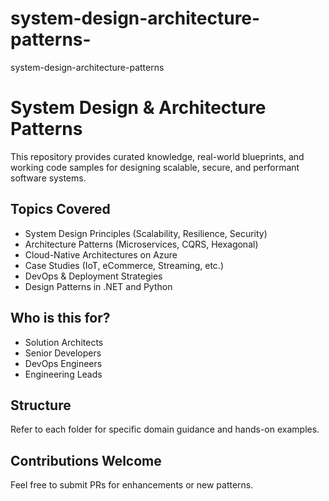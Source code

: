 # system-design-architecture-patterns-
system-design-architecture-patterns 

# System Design & Architecture Patterns

This repository provides curated knowledge, real-world blueprints, and working code samples for designing scalable, secure, and performant software systems.

## Topics Covered
- System Design Principles (Scalability, Resilience, Security)
- Architecture Patterns (Microservices, CQRS, Hexagonal)
- Cloud-Native Architectures on Azure
- Case Studies (IoT, eCommerce, Streaming, etc.)
- DevOps & Deployment Strategies
- Design Patterns in .NET and Python

##  Who is this for?
- Solution Architects
- Senior Developers
- DevOps Engineers
- Engineering Leads

## Structure
Refer to each folder for specific domain guidance and hands-on examples.

## Contributions Welcome
Feel free to submit PRs for enhancements or new patterns.

